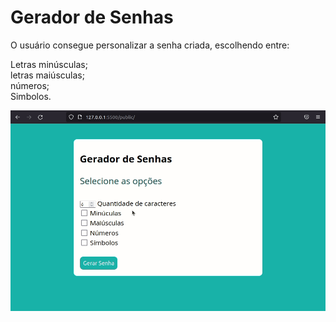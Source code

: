 # Gerador de Senhas

O usuário consegue personalizar a senha criada, escolhendo entre:<br>

Letras minúsculas;<br>
letras maiúsculas;<br>
números;<br>
Simbolos.<br>

![](/src/assets/img/gera-senha.gif)
